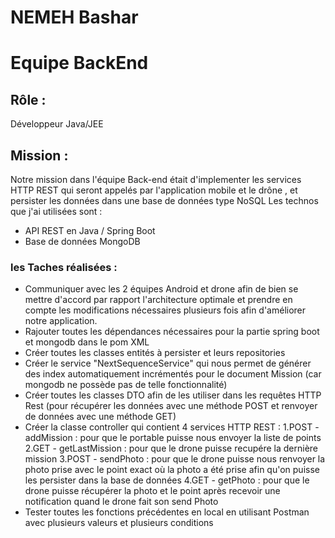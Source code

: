 # NEMEH Bashar

# Equipe BackEnd

## Rôle : 

Développeur Java/JEE

## Mission : 
Notre mission dans l'équipe Back-end était d'implementer les services HTTP REST qui seront appelés 
par l'application mobile et le drône , et persister les données dans une base de données type NoSQL
Les technos que j'ai utilisées sont :
* API REST en Java / Spring Boot
* Base de données MongoDB


### les Taches réalisées :
* Communiquer avec les 2 équipes Android et drone afin de bien se mettre d'accord par rapport l'architecture optimale et prendre en compte les modifications nécessaires plusieurs fois afin d'améliorer notre application.
* Rajouter toutes les dépendances nécessaires pour la partie spring boot et mongodb dans le pom XML
* Créer toutes les classes entités à persister et leurs repositories
* Créer le service "NextSequenceService" qui nous permet de générer des index automatiquement incrémentés pour le document Mission (car mongodb ne possède pas de telle fonctionnalité)
* Créer toutes les classes DTO afin de les utiliser dans les requêtes HTTP Rest (pour récupérer les données avec une méthode POST et renvoyer de données avec une méthode GET)
* Créer la classe controller qui contient 4 services HTTP REST :
  1.POST - addMission : pour que le portable puisse nous envoyer la liste de points
  2.GET - getLastMission : pour que le drone puisse recupére la dernière mission 
  3.POST - sendPhoto : pour que le drone puisse nous renvoyer la photo prise avec le point exact où la photo a été prise afin qu'on puisse les persister dans la base de données
  4.GET - getPhoto : pour que le drone puisse récupérer la photo et le point après recevoir une notification quand le drone fait son send Photo
* Tester toutes les fonctions précédentes en local en utilisant Postman avec plusieurs valeurs et plusieurs conditions


   
